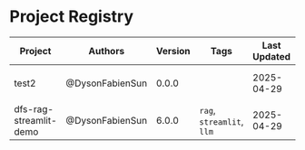 # Project Registry

| Project | Authors | Version | Tags | Last Updated | Links |
|---------|---------|---------|------|--------------|-------|
| test2 | @DysonFabienSun | 0.0.0 |  | 2025-04-29 | [Folder](/home/runner/work/02-PROJECTS/02-PROJECTS/projects/test2) \| [Image]() |
| dfs-rag-streamlit-demo | @DysonFabienSun | 6.0.0 | `rag`, `streamlit`, `llm` | 2025-04-29 | [Folder](/home/runner/work/02-PROJECTS/02-PROJECTS/projects/dfs-rag-streamlit-demo) \| [Image](ghcr.io/sjtu-aiia/dfs-rag-streamlit-demo:6.0.0) |

<script>
document.addEventListener('DOMContentLoaded', function() {
    const table = document.querySelector('table');
    const input = document.createElement('input');
    input.type = 'text';
    input.placeholder = 'Search projects...';
    input.style.marginBottom = '10px';
    input.style.width = '100%';
    input.style.padding = '8px';
    table.parentNode.insertBefore(input, table);

    input.addEventListener('keyup', function() {
        const filter = input.value.toLowerCase();
        const rows = table.querySelectorAll('tbody tr');
        
        rows.forEach(row => {
            const text = row.textContent.toLowerCase();
            row.style.display = text.includes(filter) ? '' : 'none';
        });
    });
});
</script>
